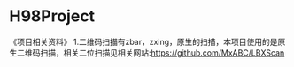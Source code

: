 # H98Project
《项目相关资料》
1.二维码扫描有zbar，zxing，原生的扫描，本项目使用的是原生二维码扫描，相关二位扫描见相关网站:https://github.com/MxABC/LBXScan
